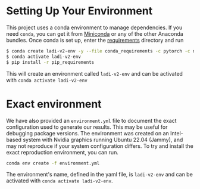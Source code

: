 # Setting Up Your Environment
This project uses a conda environment to manage dependencies. If you need `conda`, you can get it from [Miniconda](https://docs.anaconda.com/free/miniconda/index.html) or any of the other Anaconda bundles. Once conda is set up, enter the [requirements](./requirements/) directory and run

```bash
$ conda create ladi-v2-env -y --file conda_requirements -c pytorch -c nvidia
$ conda activate ladi-v2-env
$ pip install -r pip_requirements
```

This will create an environment called `ladi-v2-env` and can be activated with `conda activate ladi-v2-env`

# Exact environment

We have also provided an `environment.yml` file to document the exact configuration used to generate our results. This may be useful for debugging package versions. The environment was created on an Intel-based system with Nvidia graphics running Ubuntu 22.04 (Jammy), and may not reproduce if your system configuration differs. To try and install the exact reproduction environment, you can run.

```bash
conda env create -f environment.yml
```

The environment's name, defined in the yaml file, is `ladi-v2-env` and can be activated with `conda activate ladi-v2-env`. 
